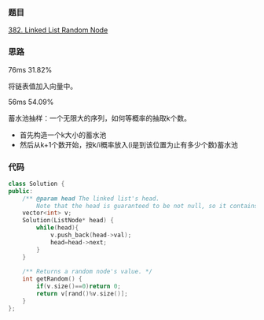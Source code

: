 ### 题目
[382. Linked List Random Node](https://leetcode-cn.com/problems/linked-list-random-node/submissions/)
### 思路
76ms 31.82%

将链表值加入向量中。

56ms 54.09%

蓄水池抽样：一个无限大的序列，如何等概率的抽取k个数。
+ 首先构造一个k大小的蓄水池
+ 然后从k+1个数开始，按k/i概率放入(i是到该位置为止有多少个数)蓄水池

### 代码

```c++
class Solution {
public:
    /** @param head The linked list's head.
        Note that the head is guaranteed to be not null, so it contains at least one node. */
    vector<int> v;
    Solution(ListNode* head) {
        while(head){
            v.push_back(head->val);
            head=head->next;
        }
    }
    
    /** Returns a random node's value. */
    int getRandom() {
        if(v.size()==0)return 0;
        return v[rand()%v.size()];
    }
};

```
